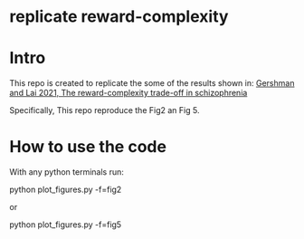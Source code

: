 # replicate reward-complexity

# Intro 

This repo is created to replicate the some of the results shown in:
[Gershman and Lai 2021, The reward-complexity trade-off in schizophrenia](https://www.biorxiv.org/content/10.1101/2020.11.16.385013v2.full.pdf)

Specifically, This repo reproduce the Fig2 an Fig 5.

# How to use the code 

With any python terminals run:

   python plot_figures.py -f=fig2
   
or 

  python plot_figures.py -f=fig5
  

  


